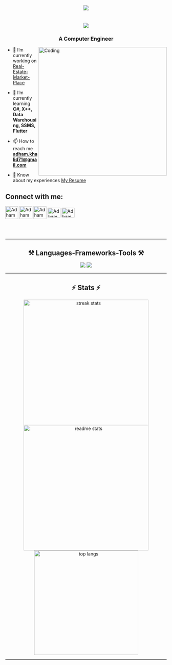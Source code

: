 <div align="center">
  <img src="https://visitor-badge.laobi.icu/badge?page_id=Adhamkhalidsayed.visitor-badge&left_text=Profile%20Views%20" />
  <h1>
    <img src="https://readme-typing-svg.herokuapp.com/?font=Righteous&size=35&center=true&vCenter=true&width=500&height=70&duration=4000&lines=Hello!+👋;+I'm+Adham+Hammad!;" />
  </h1>
  <h3>A Computer Engineer</h3>
</div>
<img align="right" alt="Coding"  width="400" src="https://media.licdn.com/dms/image/D4E12AQGWZAOnLDRaQw/article-cover_image-shrink_720_1280/0/1656679844338?e=1715817600&v=beta&t=MVQ2hKrDj2Txg2kbgqwvyAaMwGcppYzzeYjMDodJuh0"/>
<div align="left">
  
- 🔭 I’m currently working on [Real-Estate-Market-Place](https://github.com/SamyShaawat/Real-Estate-Market-Place)

- 🌱 I’m currently learning **C#, X++, Data Warehousing, SSMS, Flutter**

- 📫 How to reach me **adham.khalid71@gmail.com**

- 📄 Know about my experiences [My Resume](https://drive.google.com/file/d/1pVBLuf_tE2Rfh2Od3FNUqgw75Vg8Lcqk/view?usp=sharing)

 <div align="left"> 
<h2>Connect with me:</h2>


   
<a href="mailto:adham.khalid71@gmail.com" target="_blank" title="Email"><img align="center" src="https://upload.wikimedia.org/wikipedia/commons/7/7e/Gmail_icon_%282020%29.svg" alt="Adhamkhalidsayed" height="40" width="40" /></a>
<a href="https://github.com/Adhamkhalidsayed" target="_blank" title="GitHub"><img align="center" src="https://skillicons.dev/icons?i=github" alt="Adhamkhalidsayed" height="40" width="40" /></a>
<a href="https://www.linkedin.com/in/adhamhammad/" target="_blank" title="LinkedIn"><img align="center" src="https://upload.wikimedia.org/wikipedia/commons/thumb/f/f8/LinkedIn_icon_circle.svg/108px-LinkedIn_icon_circle.svg.png" alt="Adhamkhalidsayed" height="40" width="40" /></a>
<a href="https://www.instagram.com/
adhamkhalidsayed/" target="_blank" title="Instagram"><img align="center" src="https://raw.githubusercontent.com/rahuldkjain/github-profile-readme-generator/master/src/images/icons/Social/instagram.svg" alt="Adhamkhalidsayed" height="30" width="40" /></a>
<a href="https://www.facebook.com/adham.khalid.sayed" target="_blank" title="Facebook"><img align="center" src="https://github.com/rahuldkjain/github-profile-readme-generator/blob/master/src/images/icons/Social/facebook.svg" alt="Adhamkhalidsayed" height="30" width="40" /></a>


</div>
</div>
<br/> <br/>
<hr/>

<h2 align="center">⚒️ Languages-Frameworks-Tools ⚒️</h2>
<div align="center">
    <img src="https://skillicons.dev/icons?i=py,c,cpp,dart,nodejs,github,git,js" />
    <img src="https://skillicons.dev/icons?i=mysql,mongodb,sqlite,firebase,postman,vscode,pytorch,tensorflow,flutter,react,linux,latex" />
</div>

<hr/>

<h2 align="center">⚡ Stats ⚡</h2>
<div align="center">
  <img width="390" src="https://streak-stats.demolab.com/?user=Adhamkhalidsayed&count_private=true&theme=react&border_radius=10" alt="streak stats"/>
  <img width="390" src="https://github-readme-stats.vercel.app/api?username=Adhamkhalidsayed&count_private=true&show_icons=true&theme=react&border_radius=10" alt="readme stats" />
  <img width="325" src="https://github-readme-stats.vercel.app/api/top-langs/?username=Adhamkhalidsayed&hide=HTML&langs_count=8&layout=compact&theme=react&border_radius=10&size_weight=0.5&count_weight=0.5&exclude_repo=github-readme-stats" alt="top langs" />
</div><hr/>
